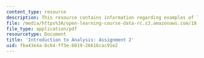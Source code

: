 ```yaml
---
content_type: resource
description: This resource contains information regarding examples of limits.
file: /media/https%3A/open-learning-course-data-rc.s3.amazonaws.com/18-100a-introduction-to-analysis-fall-2012/fba43e4a8c64ff3e881926616cac91e2_MIT18_100AF12_Assign_2.pdf
file_type: application/pdf
resourcetype: Document
title: 'Introduction to Analysis: Assignment 2'
uid: fba43e4a-8c64-ff3e-8819-26616cac91e2
---
```

